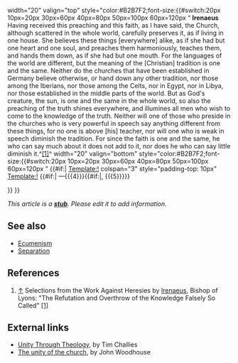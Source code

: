 width="20" valign="top"
style="color:\#B2B7F2;font-size:{{\#switch:20px
10px=20px
30px=60px
40px=80px
50px=100px
60px=120px
“
**Irenaeus**  
Having received this preaching and this faith, as I have said, the
Church, although scattered in the whole world, carefully preserves
it, as if living in one house. She believes these things
[everywhere] alike, as if she had but one heart and one soul, and
preaches them harmoniously, teaches them, and hands them down, as
if she had but one mouth. For the languages of the world are
different, but the meaning of the [Christian] tradition is one and
the same. Neither do the churches that have been established in
Germany believe otherwise, or hand down any other tradition, nor
those among the Iberians, nor those among the Celts, nor in Egypt,
nor in Libya, nor those established in the middle parts of the
world. But as God's creature, the sun, is one and the same in the
whole world, so also the preaching of the truth shines everywhere,
and illumines all men who wish to come to the knowledge of the
truth. Neither will one of those who preside in the churches who is
very powerful in speech say anything different from these things,
for no one is above [his] teacher, nor will one who is weak in
speech diminish the tradition. For since the faith is one and the
same, he who can say much about it does not add to it, nor does he
who can say little diminish it.^[[1]](#note-0)^
width="20" valign="bottom"
style="color:\#B2B7F2;font-size:{{\#switch:20px
10px=20px
30px=60px
40px=80px
50px=100px
60px=120px
”
{{\#if:|
[Template:!](http://www.theopedia.com/index.php?title=Template:!&action=edit&redlink=1 "Template:! (page does not exist)")
colspan="3" style="padding-top: 10px"
[Template:!](http://www.theopedia.com/index.php?title=Template:!&action=edit&redlink=1 "Template:! (page does not exist)")
{{\#if:|
—{{{4}}}{{\#if:|, {{{5}}}}}

}}
}}

*This article is a **[stub](http://www.theopedia.com/Category:Theopedia_stubs "Category:Theopedia stubs")**. Please edit it to add information.*
## See also

-   [Ecumenism](Ecumenism "Ecumenism")
-   [Separation](Separation "Separation")

## References

1.  [↑](#ref-0) Selections from the Work Against Heresies by
    [Irenaeus](Irenaeus "Irenaeus"), Bishop of Lyons: "The Refutation
    and Overthrow of the Knowledge Falsely So Called"
    [[1]](http://www.ccel.org/ccel/richardson/fathers.xi.i.iii.html)

## External links

-   [Unity Through Theology](http://www.challies.com/archives/001390.php),
    by Tim Challies
-   [The unity of the church](http://matthiasmedia.com.au/briefing/library/2659/),
    by John Woodhouse



